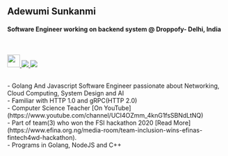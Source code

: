 ## Adewumi Sunkanmi
#### Software Engineer working on backend system @ Droppofy- Delhi, India
  <br/>
  <p>
<a href="https://www.youtube.com/channel/UCI4OZmm_4knG1fsSBNdLtNQ"  />
  <img src="https://blog.hootsuite.com/wp-content/uploads/2018/09/yt_icon_rgb-620x438.png" height="29" />
</a> 

<a href="https://www.linkedin.com/in/adewumi-sunkanmi-ab975817a/" target="_blank">
  <img src="https://img.shields.io/badge/linkedin-%230077B5.svg?&style=for-the-badge&logo=linkedin&logoColor=white" />
</a> 

<a href="https://twitter.com/ADEWUMISUNKANM5" target="_blank">
  <img src="https://img.shields.io/badge/twitter-%231DA1F2.svg?&style=for-the-badge&logo=twitter&logoColor=white" />
</a> 

</p>
<br/>
- Golang And Javascript Software Engineer passionate about Networking, Cloud Computing, System Design and AI<br/>
- Familiar with HTTP 1.0 and gRPC(HTTP 2.0)<br/>
- Computer Science Teacher [On YouTube](https://www.youtube.com/channel/UCI4OZmm_4knG1fsSBNdLtNQ) <br/>
- Part of team(3) who won the FSI hackathon 2020 [Read More](https://www.efina.org.ng/media-room/team-inclusion-wins-efinas-fintech4wd-hackathon). <br/>
- Programs in Golang, NodeJS and C++ 





